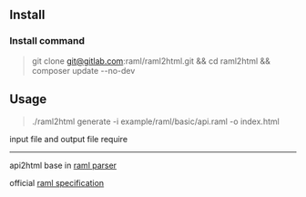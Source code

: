 ## Install

### Install command

> git clone git@gitlab.com:raml/raml2html.git && cd raml2html && composer update --no-dev

## Usage

> ./raml2html generate -i example/raml/basic/api.raml -o index.html

input file and output file require

---

api2html base in [raml parser](https://github.com/alecsammon/php-raml-parser)

official [raml specification](http://raml.org/)
